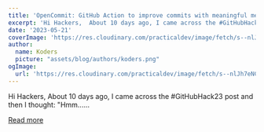 ```yaml
---
title: 'OpenCommit: GitHub Action to improve commits with meaningful messages on every `git push` 🤯🔫'
excerpt: 'Hi Hackers,  About 10 days ago, I came across the #GitHubHack23 post and then I thought: "Hmm......'
date: '2023-05-21'
coverImage: 'https://res.cloudinary.com/practicaldev/image/fetch/s--nlJh7eNC--/c_imagga_scale,f_auto,fl_progressive,h_420,q_auto,w_1000/https://dev-to-uploads.s3.amazonaws.com/uploads/articles/fpbw9428iadc63s8usdt.png'
author:
  name: Koders
  picture: "assets/blog/authors/koders.png"
ogImage:
  url: 'https://res.cloudinary.com/practicaldev/image/fetch/s--nlJh7eNC--/c_imagga_scale,f_auto,fl_progressive,h_420,q_auto,w_1000/https://dev-to-uploads.s3.amazonaws.com/uploads/articles/fpbw9428iadc63s8usdt.png'
---
```


Hi Hackers,  About 10 days ago, I came across the #GitHubHack23 post and then I thought: "Hmm......

[Read more](https://dev.to/disukharev/opencommit-github-action-to-improve-commits-with-meaningful-messages-on-every-git-push-1i3a)
